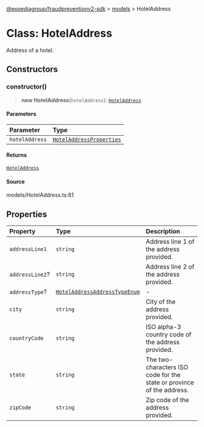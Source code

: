 [@expediagroup/fraudpreventionv2-sdk](../../index.md) > [models](../index.md) > HotelAddress

# Class: HotelAddress

Address of a hotel.

## Constructors

### constructor()

> **new HotelAddress**(`hotelAddress`): [`HotelAddress`](class.HotelAddress.md)

#### Parameters

| Parameter      | Type                                                                          |
| :------------- | :---------------------------------------------------------------------------- |
| `hotelAddress` | [`HotelAddressProperties`](../interfaces/interface.HotelAddressProperties.md) |

#### Returns

[`HotelAddress`](class.HotelAddress.md)

#### Source

models/HotelAddress.ts:61

## Properties

| Property        | Type                                                                                       | Description                                                           |
| :-------------- | :----------------------------------------------------------------------------------------- | :-------------------------------------------------------------------- |
| `addressLine1`  | `string`                                                                                   | Address line 1 of the address provided.                               |
| `addressLine2`? | `string`                                                                                   | Address line 2 of the address provided.                               |
| `addressType`?  | [`HotelAddressAddressTypeEnum`](../type-aliases/type-alias.HotelAddressAddressTypeEnum.md) | -                                                                     |
| `city`          | `string`                                                                                   | City of the address provided.                                         |
| `countryCode`   | `string`                                                                                   | ISO alpha-3 country code of the address provided.                     |
| `state`         | `string`                                                                                   | The two-characters ISO code for the state or province of the address. |
| `zipCode`       | `string`                                                                                   | Zip code of the address provided.                                     |
